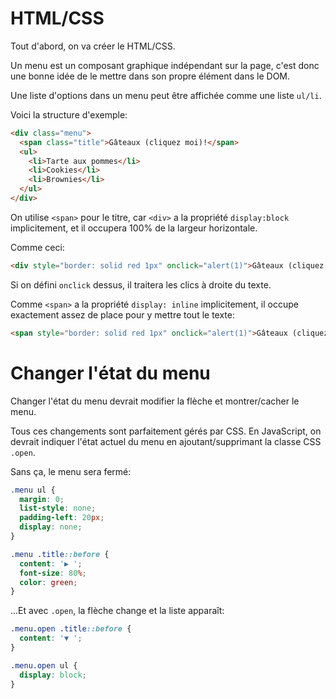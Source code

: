 
# HTML/CSS

Tout d'abord, on va créer le HTML/CSS.

Un menu est un composant graphique indépendant sur la page, c'est donc une bonne idée de le mettre dans son propre élément dans le DOM.

Une liste d'options dans un menu peut être affichée comme une liste `ul/li`.

Voici la structure d'exemple:

```html
<div class="menu">
  <span class="title">Gâteaux (cliquez moi)!</span>
  <ul>
    <li>Tarte aux pommes</li>
    <li>Cookies</li>
    <li>Brownies</li>
  </ul>
</div>
```

On utilise `<span>` pour le titre, car `<div>` a la propriété `display:block` implicitement, et il occupera 100% de la largeur horizontale.

Comme ceci:

```html autorun height=50
<div style="border: solid red 1px" onclick="alert(1)">Gâteaux (cliquez moi)!</div>
```

Si on défini `onclick` dessus, il traitera les clics à droite du texte.

Comme `<span>` a la propriété `display: inline` implicitement, il occupe exactement assez de place pour y mettre tout le texte:

```html autorun height=50
<span style="border: solid red 1px" onclick="alert(1)">Gâteaux (cliquez moi)!</span>
```

# Changer l'état du menu

Changer l'état du menu devrait modifier la flèche et montrer/cacher le menu.

Tous ces changements sont parfaitement gérés par CSS. En JavaScript, on devrait indiquer l'état actuel du menu en ajoutant/supprimant la classe CSS `.open`.

Sans ça, le menu sera fermé:

```css
.menu ul {
  margin: 0;
  list-style: none;
  padding-left: 20px;
  display: none;
}

.menu .title::before {
  content: '▶ ';
  font-size: 80%;
  color: green;
}
```

...Et avec `.open`, la flèche change et la liste apparaît:

```css
.menu.open .title::before {
  content: '▼ ';
}

.menu.open ul {
  display: block;
}
```
